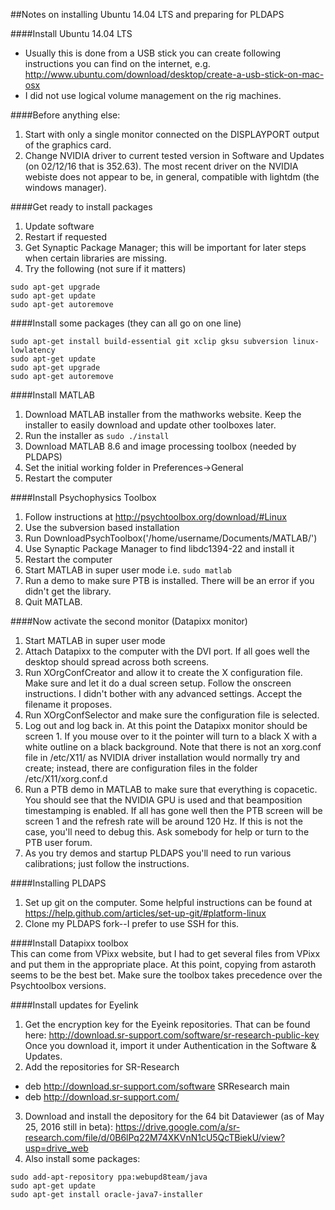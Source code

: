 ##Notes on installing Ubuntu 14.04 LTS and preparing for PLDAPS  

####Install Ubuntu 14.04 LTS  
* Usually this is done from a USB stick you can create following instructions you can find on the internet, e.g.  http://www.ubuntu.com/download/desktop/create-a-usb-stick-on-mac-osx   
* I did not use logical volume management on the rig machines.  

####Before anything else:
1.  Start with only a single monitor connected on the DISPLAYPORT output of the graphics card.  
2.  Change NVIDIA driver to current tested version in Software and Updates (on 02/12/16 that is 352.63).  The most recent driver on the NVIDIA webiste does not appear to be, in general, compatible with lightdm (the windows manager).

####Get ready to install packages
1.  Update software
2.  Restart if requested  
3.  Get Synaptic Package Manager; this will be important for later steps when certain libraries are missing.
4.  Try the following (not sure if it matters)  
```
sudo apt-get upgrade
sudo apt-get update
sudo apt-get autoremove
```

####Install some packages (they can all go on one line)
```
sudo apt-get install build-essential git xclip gksu subversion linux-lowlatency   
sudo apt-get update
sudo apt-get upgrade
sudo apt-get autoremove
```

####Install MATLAB
1.  Download MATLAB installer from the mathworks website.  Keep the installer to easily download and update other toolboxes later.
2.  Run the installer as `sudo ./install`
3.  Download MATLAB 8.6 and image processing toolbox (needed by PLDAPS)
4.  Set the initial working folder in Preferences->General
5.  Restart the computer

####Install Psychophysics Toolbox  
1.  Follow instructions at http://psychtoolbox.org/download/#Linux  
2.  Use the subversion based installation  
3.  Run DownloadPsychToolbox('/home/username/Documents/MATLAB/')  
4.  Use Synaptic Package Manager to find libdc1394-22 and install it
5.  Restart the computer
6.  Start MATLAB in super user mode i.e. `sudo matlab`
7.  Run a demo to make sure PTB is installed.  There will be an error if you didn't get the library.
7.  Quit MATLAB.

####Now activate the second monitor (Datapixx monitor)  
1.  Start MATLAB in super user mode
2.  Attach Datapixx to the computer with the DVI port.  If all goes well the desktop should spread across both screens.
3.  Run XOrgConfCreator and allow it to create the X configuration file.  Make sure and let it do a dual screen setup.  Follow the onscreen instructions.  I didn't bother with any advanced settings.  Accept the filename it proposes.
4.  Run XOrgConfSelector and make sure the configuration file is selected.  
5.  Log out and log back in.  At this point the Datapixx monitor should be screen 1.  If you  mouse over to it the pointer will turn to a black X with a white outline on a black background.  Note that there is not an xorg.conf file in /etc/X11/ as NVIDIA driver installation would normally try and create; instead, there are configuration files in the folder /etc/X11/xorg.conf.d  
6.  Run a PTB demo in MATLAB to make sure that everything is copacetic.  You should see that the NVIDIA GPU is used and that beamposition timestamping is enabled.  If all has gone well then the PTB screen will be screen 1 and the refresh rate will be around 120 Hz.  If this is not the case, you'll need to debug this.  Ask somebody for help or turn to the PTB user forum.
7.  As you try demos and startup PLDAPS you'll need to run various calibrations; just follow the instructions.

####Installing PLDAPS  
1.  Set up git on the computer.  Some helpful instructions can be found at https://help.github.com/articles/set-up-git/#platform-linux  
2.  Clone my PLDAPS fork--I prefer to use SSH for this.

####Install Datapixx toolbox   
This can come from VPixx website, but I had to get several files from VPixx and put them in the appropriate place.  At this point, copying from astaroth seems to be the best bet.  Make sure the toolbox takes precedence over the Psychtoolbox versions.

####Install updates for Eyelink
1.  Get the encryption key for the Eyeink repositories.  That can be found here:  http://download.sr-support.com/software/sr-research-public-key  Once you download it, import it under Authentication in the Software & Updates.
2.  Add the repositories for SR-Research  
  * deb http://download.sr-support.com/software SRResearch main
  * deb http://download.sr-support.com/
3.  Download and install the depository for the 64 bit Dataviewer (as of May 25, 2016 still in beta):  https://drive.google.com/a/sr-research.com/file/d/0B6lPq22M74XKVnN1cU5QcTBiekU/view?usp=drive_web
4.  Also install some packages:
```
sudo add-apt-repository ppa:webupd8team/java
sudo apt-get update
sudo apt-get install oracle-java7-installer
```
